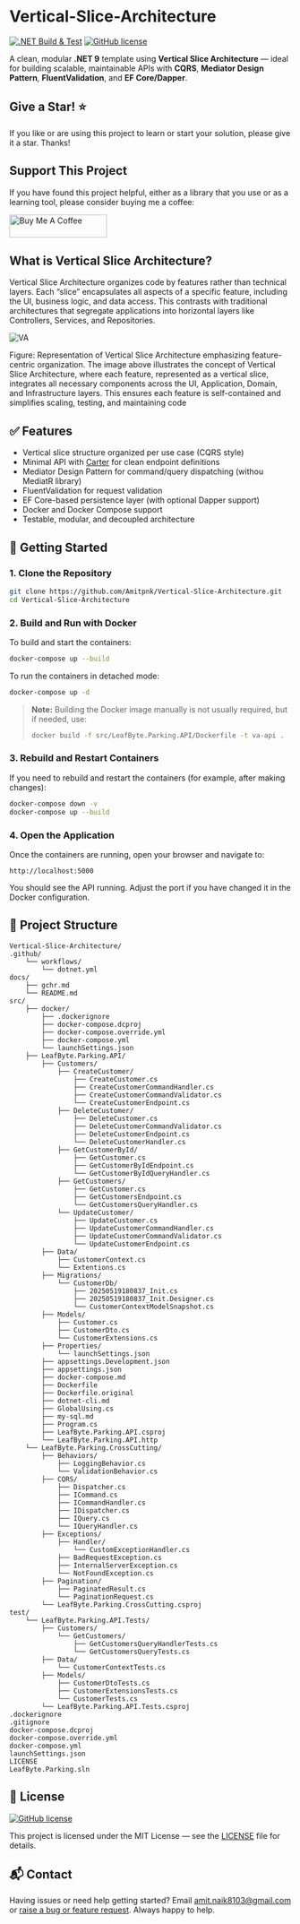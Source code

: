 # Vertical-Slice-Architecture

[![.NET Build & Test](https://github.com/Amitpnk/Vertical-Slice-Architecture/actions/workflows/dotnet.yml/badge.svg)](https://github.com/Amitpnk/Vertical-Slice-Architecture/actions/workflows/dotnet.yml)
[![GitHub license](https://img.shields.io/badge/license-MIT-blue.svg)](https://github.com/Amitpnk/Vertical-Slice-Architecture/blob/main/LICENSE)

A clean, modular **.NET 9** template using **Vertical Slice Architecture** — ideal for building scalable, maintainable APIs with **CQRS**, **Mediator Design Pattern**, **FluentValidation**, and **EF Core/Dapper**.

## Give a Star! :star:
If you like or are using this project to learn or start your solution, please give it a star. Thanks!

## Support This Project

If you have found this project helpful, either as a library that you use or as a learning tool, please consider buying me a coffee:

<a href="https://www.buymeacoffee.com/codewithamit" target="_blank"><img src="https://www.buymeacoffee.com/assets/img/custom_images/orange_img.png" alt="Buy Me A Coffee" style="height: 41px !important;width: 174px !important" ></a>

## What is Vertical Slice Architecture?

Vertical Slice Architecture organizes code by features rather than technical layers. Each “slice” encapsulates all aspects of a specific feature, including the UI, business logic, and data access. This contrasts with traditional architectures that segregate applications into horizontal layers like Controllers, Services, and Repositories.

![VA](VSA.drawio.png)

Figure: Representation of Vertical Slice Architecture emphasizing feature-centric organization.
The image above illustrates the concept of Vertical Slice Architecture, where each feature, represented as a vertical slice, integrates all necessary components across the UI, Application, Domain, and Infrastructure layers. This ensures each feature is self-contained and simplifies scaling, testing, and maintaining code

## ✅ Features

* Vertical slice structure organized per use case (CQRS style)
* Minimal API with [Carter](https://github.com/CarterCommunity/Carter) for clean endpoint definitions
* Mediator Design Pattern for command/query dispatching (withou MediatR library)
* FluentValidation for request validation
* EF Core-based persistence layer (with optional Dapper support)
* Docker and Docker Compose support
* Testable, modular, and decoupled architecture

## 🚀 Getting Started

### 1. Clone the Repository

```bash
git clone https://github.com/Amitpnk/Vertical-Slice-Architecture.git
cd Vertical-Slice-Architecture
```

### 2. Build and Run with Docker

To build and start the containers:

```bash
docker-compose up --build
```

To run the containers in detached mode:

```bash
docker-compose up -d
```

> **Note:**
> Building the Docker image manually is not usually required, but if needed, use:
>
> ```bash
> docker build -f src/LeafByte.Parking.API/Dockerfile -t va-api .
> ```

### 3. Rebuild and Restart Containers

If you need to rebuild and restart the containers (for example, after making changes):

```bash
docker-compose down -v
docker-compose up --build
```

### 4. Open the Application

Once the containers are running, open your browser and navigate to:

```
http://localhost:5000
```

You should see the API running. Adjust the port if you have changed it in the Docker configuration.


## 📁 Project Structure

```
Vertical-Slice-Architecture/
.github/
    └── workflows/
        └── dotnet.yml
docs/
    ├── gchr.md
    └── README.md
src/
    ├── docker/
        ├── .dockerignore
        ├── docker-compose.dcproj
        ├── docker-compose.override.yml
        ├── docker-compose.yml
        └── launchSettings.json
    ├── LeafByte.Parking.API/
        ├── Customers/
            ├── CreateCustomer/
                ├── CreateCustomer.cs
                ├── CreateCustomerCommandHandler.cs
                ├── CreateCustomerCommandValidator.cs
                └── CreateCustomerEndpoint.cs
            ├── DeleteCustomer/
                ├── DeleteCustomer.cs
                ├── DeleteCustomerCommandValidator.cs
                ├── DeleteCustomerEndpoint.cs
                └── DeleteCustomerHandler.cs
            ├── GetCustomerById/
                ├── GetCustomer.cs
                ├── GetCustomerByIdEndpoint.cs
                └── GetCustomerByIdQueryHandler.cs
            ├── GetCustomers/
                ├── GetCustomer.cs
                ├── GetCustomersEndpoint.cs
                └── GetCustomersQueryHandler.cs
            └── UpdateCustomer/
                ├── UpdateCustomer.cs
                ├── UpdateCustomerCommandHandler.cs
                ├── UpdateCustomerCommandValidator.cs
                └── UpdateCustomerEndpoint.cs
        ├── Data/
            ├── CustomerContext.cs
            └── Extentions.cs
        ├── Migrations/
            └── CustomerDb/
                ├── 20250519180837_Init.cs
                ├── 20250519180837_Init.Designer.cs
                └── CustomerContextModelSnapshot.cs
        ├── Models/
            ├── Customer.cs
            ├── CustomerDto.cs
            └── CustomerExtensions.cs
        ├── Properties/
            └── launchSettings.json
        ├── appsettings.Development.json
        ├── appsettings.json
        ├── docker-compose.md
        ├── Dockerfile
        ├── Dockerfile.original
        ├── dotnet-cli.md
        ├── GlobalUsing.cs
        ├── my-sql.md
        ├── Program.cs
        ├── LeafByte.Parking.API.csproj
        └── LeafByte.Parking.API.http
    └── LeafByte.Parking.CrossCutting/
        ├── Behaviors/
            ├── LoggingBehavior.cs
            └── ValidationBehavior.cs
        ├── CQRS/
            ├── Dispatcher.cs
            ├── ICommand.cs
            ├── ICommandHandler.cs
            ├── IDispatcher.cs
            ├── IQuery.cs
            └── IQueryHandler.cs
        ├── Exceptions/
            ├── Handler/
                └── CustomExceptionHandler.cs
            ├── BadRequestException.cs
            ├── InternalServerException.cs
            └── NotFoundException.cs
        ├── Pagination/
            ├── PaginatedResult.cs
            └── PaginationRequest.cs
        └── LeafByte.Parking.CrossCutting.csproj
test/
    └── LeafByte.Parking.API.Tests/
        ├── Customers/
            └── GetCustomers/
                ├── GetCustomersQueryHandlerTests.cs
                └── GetCustomersQueryTests.cs
        ├── Data/
            └── CustomerContextTests.cs
        ├── Models/
            ├── CustomerDtoTests.cs
            ├── CustomerExtensionsTests.cs
            └── CustomerTests.cs
        └── LeafByte.Parking.API.Tests.csproj
.dockerignore
.gitignore
docker-compose.dcproj
docker-compose.override.yml
docker-compose.yml
launchSettings.json
LICENSE
LeafByte.Parking.sln
```

## 📄 License

[![GitHub license](https://img.shields.io/badge/license-MIT-blue.svg)](https://github.com/Amitpnk/Vertical-Slice-Architecture/blob/main/LICENSE)

This project is licensed under the MIT License — see the [LICENSE](./LICENSE) file for details.

## 📬 Contact

Having issues or need help getting started? Email amit.naik8103@gmail.com or [raise a bug or feature request](https://github.com/Amitpnk/Vertical-Slice-Architecture/issues/new). Always happy to help.
